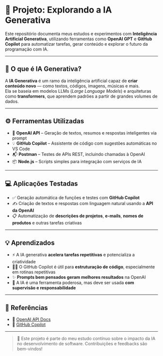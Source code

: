 # 🤖 Projeto: Explorando a IA Generativa

Este repositório documenta meus estudos e experimentos com **Inteligência Artificial Generativa**, utilizando ferramentas como **OpenAI GPT** e **GitHub Copilot** para automatizar tarefas, gerar conteúdo e explorar o futuro da programação com IA.

---

## 🧠 O que é IA Generativa?

A **IA Generativa** é um ramo da inteligência artificial capaz de **criar conteúdo novo** — como textos, códigos, imagens, músicas e mais.  
Ela se baseia em modelos LLMs (_Large Language Models_) e arquiteturas como **transformers**, que aprendem padrões a partir de grandes volumes de dados.

---

## ⚙️ Ferramentas Utilizadas

- 🔷 **OpenAI API** – Geração de textos, resumos e respostas inteligentes via prompt
- 💡 **GitHub Copilot** – Assistente de código com sugestões automáticas no VS Code
- 📬 **Postman** – Testes de APIs REST, incluindo chamadas à OpenAI
- 📦 **Node.js** – Scripts simples para integração com serviços de IA

---

## 💻 Aplicações Testadas

- ✅ Geração automática de funções e testes com **GitHub Copilot**
- ✍️ Criação de textos e respostas com linguagem natural usando a **API da OpenAI**
- 📋 Automatização de **descrições de projetos**, **e-mails**, **nomes de produtos** e outras tarefas criativas

---

## 💡 Aprendizados

- ⚡ A IA generativa **acelera tarefas repetitivas** e potencializa a criatividade
- 🧑‍💻 O GitHub Copilot é útil para **estruturação de código**, especialmente em rotinas repetitivas
- ✨ **Prompts bem pensados geram melhores resultados** na OpenAI
- 🧭 A IA é uma ferramenta poderosa, mas deve ser usada **com supervisão e responsabilidade**

---

## 🔗 Referências

- 📘 [OpenAI API Docs](https://platform.openai.com/docs)
- 🧠 [GitHub Copilot](https://github.com/features/copilot)

---

> 📌 Este projeto é parte do meu estudo contínuo sobre o impacto da IA no desenvolvimento de software. Contribuições e feedbacks são bem-vindos!

